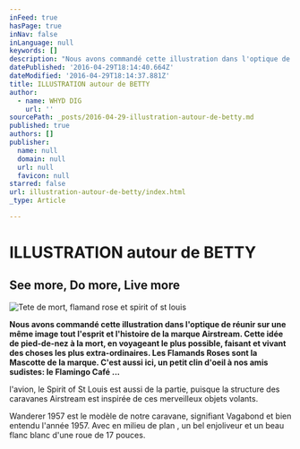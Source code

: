 ```yaml
---
inFeed: true
hasPage: true
inNav: false
inLanguage: null
keywords: []
description: "Nous avons commandé cette illustration dans l'optique de réunir sur une même image tout l'esprit et l'histoire de la marque Airstream. Cette idée de pied-de-nez à la mort, en voyageant le plus possible, faisant et vivant des choses les plus extra-ordinaires. Les Flamands Roses sont la Mascotte de la marque. C'est aussi ici, un petit clin d'oeil à nos amis sudistes: le Flamingo Café ..."
datePublished: '2016-04-29T18:14:40.664Z'
dateModified: '2016-04-29T18:14:37.881Z'
title: ILLUSTRATION autour de BETTY
author:
  - name: WHYD DIG
    url: ''
sourcePath: _posts/2016-04-29-illustration-autour-de-betty.md
published: true
authors: []
publisher:
  name: null
  domain: null
  url: null
  favicon: null
starred: false
url: illustration-autour-de-betty/index.html
_type: Article

---
```

# ILLUSTRATION autour de BETTY

## See more, Do more, Live more
![Tete de mort, flamand rose et spirit of st louis](https://s3-us-west-2.amazonaws.com/the-grid-img/p/8b3b7c16a822724d33181f176741e1b095c86df8.jpg)

**Nous avons commandé cette illustration dans l'optique de réunir sur une même image tout l'esprit et l'histoire de la marque Airstream. Cette idée de pied-de-nez à la mort, en voyageant le plus possible, faisant et vivant des choses les plus extra-ordinaires. Les Flamands Roses sont la Mascotte de la marque. C'est aussi ici, un petit clin d'oeil à nos amis sudistes: le Flamingo Café ...**

l'avion, le Spirit of St Louis est aussi de la partie, puisque la structure des caravanes Airstream est inspirée de ces merveilleux objets volants.

Wanderer 1957 est le modèle de notre caravane, signifiant Vagabond et bien entendu l'année 1957\. Avec en milieu de plan , un bel enjoliveur et un beau flanc blanc d'une roue de 17 pouces.